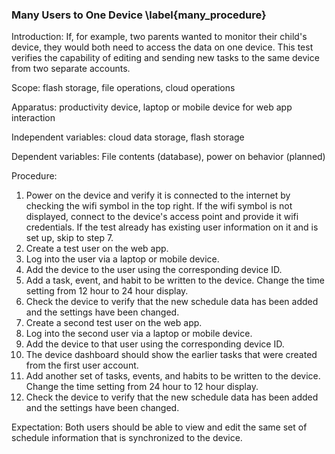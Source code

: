 ### Many Users to One Device \label{many_procedure}
Introduction: If, for example, two parents wanted to monitor their child's device, they would both need to access the data on one device. This test verifies the capability of editing and sending new tasks to the same device from two separate accounts.

Scope: flash storage, file operations, cloud operations

Apparatus: productivity device, laptop or mobile device for web app interaction

Independent variables: cloud data storage, flash storage

Dependent variables: File contents (database), power on behavior (planned)

Procedure:

1. Power on the device and verify it is connected to the internet by checking the wifi symbol in the top right. If the wifi symbol is not displayed, connect to the device's access point and provide it wifi credentials. If the test already has existing user information on it and is set up, skip to step 7.
2. Create a test user on the web app. 
3. Log into the user via a laptop or mobile device. 
4. Add the device to the user using the corresponding device ID.
5. Add a task, event, and habit to be written to the device. Change the time setting from 12 hour to 24 hour display. 
6. Check the device to verify that the new schedule data has been added and the settings have been changed.
7. Create a second test user on the web app. 
8. Log into the second user via a laptop or mobile device. 
9. Add the device to that user using the corresponding device ID.
10. The device dashboard should show the earlier tasks that were created from the first user account.
11. Add another set of tasks, events, and habits to be written to the device. Change the time setting from 24 hour to 12 hour display. 
12. Check the device to verify that the new schedule data has been added and the settings have been changed.

Expectation: Both users should be able to view and edit the same set of schedule information that is synchronized to the device.

